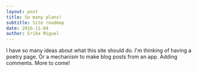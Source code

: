 ```yaml
---
layout: post
title: So many plans!
subtitle: Site roadmap
date: 2016-11-04
author: Erika Miguel
---
```


I have so many ideas about what this site should do. I'm thinking of having a poetry page. Or a mechanism to make blog posts from an app. Adding comments. More to come!
